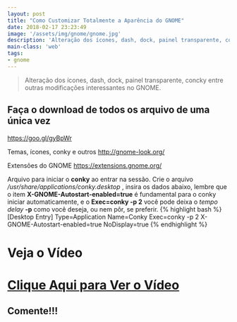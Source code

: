 ```yaml
---
layout: post
title: "Como Customizar Totalmente a Aparência do GNOME"
date: 2018-02-17 23:23:49
image: '/assets/img/gnome/gnome.jpg'
description: 'Alteração dos ícones, dash, dock, painel transparente, conky entr e outras modificações interessantes no GNOME.'
main-class: 'web'
tags:
- gnome
---
```


> Alteração dos ícones, dash, dock, painel transparente, concky entre outras modificações interessantes no GNOME.

## Faça o download de todos os arquivo de uma única vez
<https://goo.gl/gyBpWr>

Temas, ícones, conky e outros
<http://gnome-look.org/>

Extensões do GNOME
<https://extensions.gnome.org/>

Arquivo para iniciar o __conky__ ao entrar na sessão. Crie o arquivo _/usr/share/applications/conky.desktop_ , insira os dados abaixo, lembre que o item __X-GNOME-Autostart-enabled=true__ é fundamental para o conky iniciar automaticamente, e o __Exec=conky -p 2__ você pode deixa o _tempo delay_ __-p__ como você deseja, ou nem pôr, se preferir.
{% highlight bash  %}
[Desktop Entry]
Type=Application
Name=Conky
Exec=conky -p 2
X-GNOME-Autostart-enabled=true
NoDisplay=true
{% endhighlight  %}

# Veja o Vídeo

# [Clique Aqui para Ver o Vídeo](https://www.youtube.com/watch?v=kLMXzIXEqvU)



## Comente!!!

<script async src="https://pagead2.googlesyndication.com/pagead/js/adsbygoogle.js"></script>

<!-- Informat -->
<ins class="adsbygoogle"
 style="display:block"
 data-ad-client="ca-pub-2838251107855362"
 data-ad-slot="2327980059"
 data-ad-format="auto"
 data-full-width-responsive="true"></ins>

<script>
(adsbygoogle = window.adsbygoogle || []).push({});
</script>

